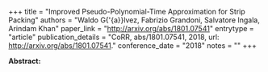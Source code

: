 +++
title = "Improved Pseudo-Polynomial-Time Approximation for Strip Packing"
authors = "Waldo G{\'{a}}lvez, Fabrizio Grandoni, Salvatore Ingala, Arindam Khan"
paper_link = "http://arxiv.org/abs/1801.07541"
entrytype = "article"
publication_details = "CoRR, abs/1801.07541, 2018, url: <a href='http://arxiv.org/abs/1801.07541' target='_blank'>http://arxiv.org/abs/1801.07541</a>."
conference_date = "2018"
notes = ""
+++

<b>Abstract:</b>
